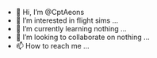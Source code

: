 - 👋 Hi, I’m @CptAeons
- 👀 I’m interested in flight sims ...
- 🌱 I’m currently learning nothing ...
- 💞️ I’m looking to collaborate on nothing ...
- 📫 How to reach me ...

<!---
CptAeons/CptAeons is a ✨ special ✨ repository because its `README.md` (this file) appears on your GitHub profile.
You can click the Preview link to take a look at your changes.
--->
